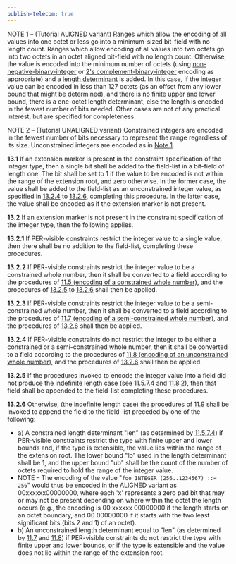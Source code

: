 ```yaml
---
publish-telecom: true
---
```


NOTE 1 – (Tutorial ALIGNED variant) Ranges which allow the encoding of all values into one octet or less go into a minimum-sized bit-field with no length count. Ranges which allow encoding of all values into two octets go into two octets in an octet aligned bit-field with no length count. Otherwise, the value is encoded into the minimum number of octets (using [non-negative-binary-integer](./11.3%20Encoding%20as%20a%20non-negative-binary-integer.md) or [2's complement-binary-integer](./11.4%20Encoding%20as%20a%202's-complement-binary-integer.md) encoding as appropriate) and a [length determinant](./11.9%20General%20rules%20for%20encoding%20a%20length%20determinant.md) is added. In this case, if the integer value can be encoded in less than 127 octets (as an offset from any lower bound that might be determined), and there is no finite upper and lower bound, there is a one-octet length determinant, else the length is encoded in the fewest number of bits needed. Other cases are not of any practical interest, but are specified for completeness. <a id="^783559"></a>

NOTE 2 – (Tutorial UNALIGNED variant) Constrained integers are encoded in the fewest number of bits necessary to represent the range regardless of its size. Unconstrained integers are encoded as in [Note 1](13%20Encoding%20the%20integer%20type.md#user-content-^783559).

**13.1** If an extension marker is present in the constraint specification of the integer type, then a single bit shall be added to the field-list in a bit-field of length one. The bit shall be set to 1 if the value to be encoded is not within the range of the extension root, and zero otherwise. In the former case, the value shall be added to the field-list as an unconstrained integer value, as specified in [13.2.4](13%20Encoding%20the%20integer%20type.md#user-content-^d8f210) to [13.2.6](13%20Encoding%20the%20integer%20type.md#user-content-^51fda7), completing this procedure. In the latter case, the value shall be encoded as if the extension marker is not present.

**13.2** If an extension marker is not present in the constraint specification of the integer type, then the following applies.

**13.2.1** If PER-visible constraints restrict the integer value to a single value, then there shall be no addition to the field-list, completing these procedures.

**13.2.2** If PER-visible constraints restrict the integer value to be a constrained whole number, then it shall be converted to a field according to the procedures of [11.5 (encoding of a constrained whole number)](./11.5%20Encoding%20of%20a%20constrained%20whole%20number.md), and the procedures of [13.2.5](13%20Encoding%20the%20integer%20type.md#user-content-^58a8c0) to [13.2.6](13%20Encoding%20the%20integer%20type.md#user-content-^51fda7) shall then be applied.

**13.2.3** If PER-visible constraints restrict the integer value to be a semi-constrained whole number, then it shall be converted to a field according to the procedures of [11.7 (encoding of a semi-constrained whole number)](./11.7%20Encoding%20of%20a%20semi-constrained%20whole%20number.md), and the procedures of [13.2.6](13%20Encoding%20the%20integer%20type.md#user-content-^51fda7) shall then be applied.

**13.2.4** If PER-visible constraints do not restrict the integer to be either a constrained or a semi-constrained whole number, then it shall be converted to a field according to the procedures of [11.8 (encoding of an unconstrained whole number)](./11.8%20Encoding%20of%20an%20unconstrained%20whole%20number.md), and the procedures of [13.2.6](13%20Encoding%20the%20integer%20type.md#user-content-^51fda7) shall then be applied. <a id="^d8f210"></a>

**13.2.5** If the procedures invoked to encode the integer value into a field did not produce the indefinite length case (see [11.5.7.4](./11.5%20Encoding%20of%20a%20constrained%20whole%20number.md#user-content-^74f748) and [11.8.2](./11.8%20Encoding%20of%20an%20unconstrained%20whole%20number.md#user-content-^91684b)), then that field shall be appended to the field-list completing these procedures. <a id="^58a8c0"></a>

**13.2.6** Otherwise, (the indefinite length case) the procedures of [11.9](./11.9%20General%20rules%20for%20encoding%20a%20length%20determinant.md) shall be invoked to append the field to the field-list preceded by one of the following: <a id="^51fda7"></a>

- a) A constrained length determinant "len" (as determined by [11.5.7.4](./11.5%20Encoding%20of%20a%20constrained%20whole%20number.md#user-content-^74f748)) if PER-visible constraints restrict the type with finite upper and lower bounds and, if the type is extensible, the value lies within the range of the extension root. The lower bound "lb" used in the length determinant shall be 1, and the upper bound "ub" shall be the count of the number of octets required to hold the range of the integer value.
- NOTE – The encoding of the value "`foo INTEGER (256..1234567) ::= 256`" would thus be encoded in the ALIGNED variant as 00xxxxxx00000000, where each 'x' represents a zero pad bit that may or may not be present depending on where within the octet the length occurs (e.g., the encoding is 00 xxxxxx 00000000 if the length starts on an octet boundary, and 00 00000000 if it starts with the two least significant bits (bits 2 and 1) of an octet).
- b) An unconstrained length determinant equal to "len" (as determined by [11.7](./11.7%20Encoding%20of%20a%20semi-constrained%20whole%20number.md) and [11.8](./11.8%20Encoding%20of%20an%20unconstrained%20whole%20number.md)) if PER-visible constraints do not restrict the type with finite upper and lower bounds, or if the type is extensible and the value does not lie within the range of the extension root.
